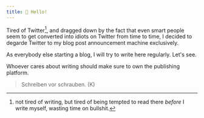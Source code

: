 ```yaml
---
title: 👋 Hello!
---
```

Tired of Twitter[^1], and dragged down by the fact that 
even smart people seem to get converted into idiots on Twitter from time to time, I decided to degarde 
Twitter to my blog post announcement machine exclusively. 

As everybody else starting a blog, I will try to write here regularly. Let's see.

Whoever cares about writing should make sure to own the publishing platform.

> Schreiben vor schrauben. (K)

[^1]: not tired of writing, but tired of being tempted to read there _before_ I write myself, wasting time on bullshit.